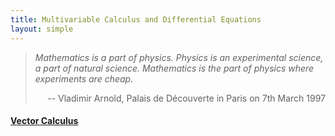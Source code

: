 ```yaml
---
title: Multivariable Calculus and Differential Equations
layout: simple
---
```

>*Mathematics is a part of physics. Physics is an experimental science, a part of natural science. Mathematics is the part of physics where experiments are cheap.*
>
><p align="right">-- Vladimir Arnold, Palais de Découverte in Paris on 7th March 1997</p>





#### [Vector Calculus](/study/Imperial_mathematics/year_2/Multivariable_Calculus_and_Differential_Equations/Part_1_Vector_Calculus)
